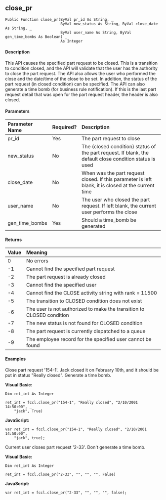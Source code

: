 close_pr
--------

```
Public Function close_pr(ByVal pr_id As String, _
                         ByVal new_status As String, ByVal close_date As String, _
                         ByVal user_name As String, ByVal gen_time_bombs As Boolean) _
                         As Integer
```

#### Description

This API causes the specified part request to be closed. This is a transition to condition closed, and the API will validate that the user has the authority to close the part request. The API also allows the user who performed the close and the date/time of the close to be set. In addition, the status of the part request (in closed condition) can be specified. The API can also generate a time bomb (for business rule notification). If this is the last part request detail that was open for the part request header, the header is also closed.

#### Parameters

| Parameter Name | Required? | Description |
|:--- |:--- |:--- |
| pr_id | Yes | The part request to close |
| new_status | No | The (closed condition) status of the part request. If blank, the default close condition status is used |
| close_date | No | When was the part request closed. If this parameter is left blank, it is closed at the current time |
| user_name | No | The user who closed the part request. If left blank, the current user performs the close |
| gen_time_bombs | Yes | Should a time_bomb be generated |

#### Returns

| Value | Meaning |
|:--- |:--- |
| 0 | No errors |
| -1 | Cannot find the specified part request |
| -2 | The part request is already closed |
| -3 | Cannot find the specified user |
| -4 | Cannot find the CLOSE activity string with rank = 11500 |
| -5 | The transition to CLOSED condition does not exist |
| -6 | The user is not authorized to make the transition to CLOSED condition |
| -7 | The new status is not found for CLOSED condition |
| -8 | The part request is currently dispatched to a queue |
| -9 | The employee record for the specified user cannot be found |

#### Examples

Close part request '154-1'. Jack closed it on February 10th, and it should be put in status "Really closed". Generate a time bomb.

**Visual Basic:**
```
Dim ret_int As Integer

ret_int = fccl.close_pr("154-1", "Really closed", "2/10/2001 14:50:00", _
	"jack", True)
```

**JavaScript:**
```
var ret_int = fccl.close_pr("154-1", "Really closed", "2/10/2001 14:50:00",
	"jack", true);
```

Current user closes part request '2-33'. Don't generate a time bomb.

**Visual Basic:**
```
Dim ret_int As Integer

ret_int = fccl.close_pr("2-33", "", "", "", False)
```

**JavaScript:**
```
var ret_int = fccl.close_pr("2-33", "", "", "", false);
```
